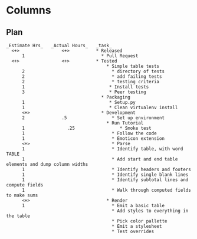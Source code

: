 # Columns

## Plan

    _Estimate Hrs_   _Actual Hours_   _task_
      <+>                <+>          * Released
          1                             * Pull Request
      <+>                <+>          * Tested
                                          * Simple table tests
          2                                 * directory of tests
          2                                 * add failing tests
          2                                 * testing criteria
          1                                * Install tests
          3                                * Peer testing
                                        * Packaging
          1                                * Setup.py
          1                                * Clean virtualenv install
          <+>                           * Development
          2              .5                 * Set up environment
                                          * Run Tutorial
          1                .25                 * Smoke test
          1                                 * Follow the code
          1                                 * Emoticon extension
          <+>                               * Parse
          1                                 * Identify table, with word TABLE
          1                                 * Add start and end table elements and dump column widths
          1                                 * Identify headers and footers
          1                                 * Identify single blank lines
          1                                 * Identify subtotal lines and compute fields
          1                                 * Walk through computed fields to make sums
          <+>                             * Render
          1                                 * Emit a basic table
                                            * Add styles to everything in the table
                                            * Pick color pallette
                                            * Emit a stylesheet
                                            * Test overrides
